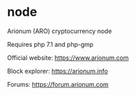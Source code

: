 # node
Arionum (ARO) cryptocurrency node


Requires php 7.1 and php-gmp


Official website: https://www.arionum.com

Block explorer: https://arionum.info

Forums: https://forum.arionum.com
